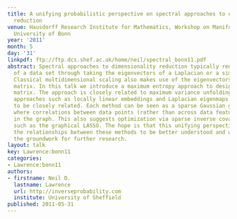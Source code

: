 ```yaml
---
title: A unifying probabilistic perspective on spectral approaches to dimensionality
  reduction
venue: Hausdorff Research Institute for Mathematics, Workshop on Manifold Learning,
  University of Bonn
year: '2011'
month: 5
day: '31'
linkpdf: ftp://ftp.dcs.shef.ac.uk/home/neil/spectral_bonn11.pdf
abstract: Spectral approaches to dimensionality reduction typically reduce the dimensionality
  of a data set through taking the eigenvectors of a Laplacian or a similarity matrix.
  Classical multidimensional scaling also makes use of the eigenvectors of a similarity
  matrix. In this talk we introduce a maximum entropy approach to designing this similarity
  matrix. The approach is closely related to maximum variance unfolding. Other spectral
  approaches such as locally linear embeddings and Laplacian eigenmaps also turn out
  to be closely related. Each method can be seen as a sparse Gaussian graphical model
  where correlations between data points (rather than across data features) are specified
  in the graph. This also suggests optimization via sparse inverse covariance techniques
  such as the graphical LASSO. The hope is that this unifying perspective will allow
  the relationships between these methods to be better understood and will also provide
  the groundwork for further research.
layout: talk
key: Lawrence:bonn11
categories:
- Lawrence:bonn11
authors:
- firstname: Neil D.
  lastname: Lawrence
  url: http://inverseprobability.com
  institute: University of Sheffield
published: 2011-05-31
---
```

